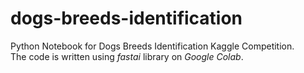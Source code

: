 # dogs-breeds-identification
Python Notebook for Dogs Breeds Identification Kaggle Competition.<br />
The code is written using *fastai* library on *Google Colab*.
